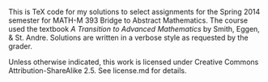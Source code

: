 This is TeX code for my solutions to select assignments for the Spring 2014 semester for MATH-M 393 Bridge to Abstract Mathematics. The course used the textbook *A Transition to Advanced Mathematics* by Smith, Eggen, & St. Andre. Solutions are written in a verbose style as requested by the grader.

Unless otherwise indicated, this work is licensed under Creative Commons Attribution-ShareAlike 2.5. See license.md for details.